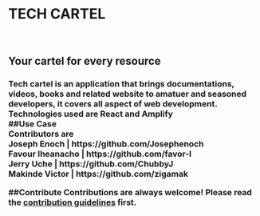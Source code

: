 <h1>TECH CARTEL</h1> <br> 
<h2>Your cartel for every resource</h2>
<h3>Tech cartel is an application that brings documentations, videos, books and related website to amatuer and seasoned developers, it covers all aspect of web development. <br>
Technologies used are React and Amplify
<br>
##Use Case

<br>
Contributors are <br> Joseph Enoch | https://github.com/Josephenoch
<br> Favour Iheanacho | https://github.com/favor-I
<br> Jerry Uche | https://github.com/ChubbyJ
<br> Makinde Victor | https://github.com/zigamak  

##Contribute
Contributions are always welcome!
Please read the [contribution guidelines](contributing.md) first.


</h3>